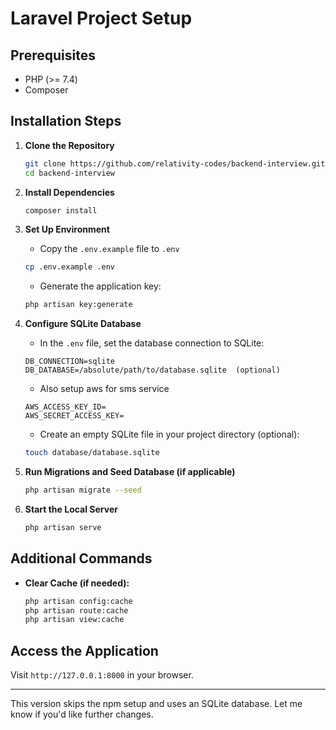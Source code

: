 # Laravel Project Setup

## Prerequisites

- PHP (>= 7.4)
- Composer

## Installation Steps

1. **Clone the Repository**

   ```bash
   git clone https://github.com/relativity-codes/backend-interview.git 
   cd backend-interview
   ```

2. **Install Dependencies**

   ```bash
   composer install
   ```

3. **Set Up Environment**
   - Copy the `.env.example` file to `.env`

    ```bash
    cp .env.example .env
    ```

   - Generate the application key:

    ```bash
    php artisan key:generate
    ```

4. **Configure SQLite Database**
   - In the `.env` file, set the database connection to SQLite:

    ```plaintext
    DB_CONNECTION=sqlite
    DB_DATABASE=/absolute/path/to/database.sqlite  (optional)
    ```

   - Also setup aws for sms service

    ```plaintext
    AWS_ACCESS_KEY_ID=
    AWS_SECRET_ACCESS_KEY=
    ```

    - Create an empty SQLite file in your project directory (optional):

    ```bash
    touch database/database.sqlite
    ```

5. **Run Migrations and Seed Database (if applicable)**

   ```bash
   php artisan migrate --seed
   ```

6. **Start the Local Server**

   ```bash
   php artisan serve
   ```

## Additional Commands

- **Clear Cache (if needed):**

  ```bash
  php artisan config:cache
  php artisan route:cache
  php artisan view:cache
  ```

## Access the Application

Visit `http://127.0.0.1:8000` in your browser.

---

This version skips the npm setup and uses an SQLite database. Let me know if you'd like further changes.
